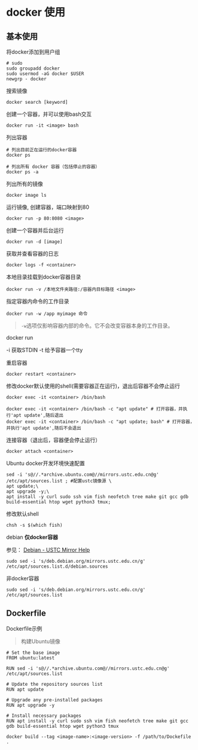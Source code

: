 # docker 使用

## 基本使用

将docker添加到用户组
```shell
# sudo
sudo groupadd docker
sudo usermod -aG docker $USER
newgrp - docker
```

搜索镜像
```
docker search [keyword]
```



创建一个容器，并可以使用bash交互
```shell
docker run -it <image> bash
```

列出容器
```shell
# 列出目前正在运行的docker容器
docker ps

# 列出所有 docker 容器（包括停止的容器）
docker ps -a
```



列出所有的镜像
```shell
docker image ls 
```

运行镜像, 创建容器，端口映射到80
```shell
docker run -p 80:8080 <image>
```

创建一个容器并后台运行
```shell
docker run -d [image]
```


获取并查看容器的日志
```shell
docker logs -f <container>
```

本地目录挂载到docker容器目录
```shell
docker run -v /本地文件夹路径:/容器内目标路径 <image>
```

指定容器内命令的工作目录
```
docker run -w /app myimage 命令
```

> `-w`选项仅影响容器内部的命令。它不会改变容器本身的工作目录。


docker run

-i 获取STDIN
-t 给予容器一个tty

重启容器
```shell
docker restart <container> 
```


修改docker默认使用的shell(需要容器正在运行)，退出后容器不会停止运行
```shell
docker exec -it <container> /bin/bash
```

```shell
docker exec -it <container> /bin/bash -c "apt update" # 打开容器，并执行'apt update',随后退出
docker exec -it <container> /bin/bash -c "apt update; bash" # 打开容器，并执行'apt update',随后不会退出
```

连接容器（退出后，容器便会停止运行）
```shell
docker attach <container>
```

Ubuntu docker开发环境快速配置

```shell
sed -i 's@//.*archive.ubuntu.com@//mirrors.ustc.edu.cn@g' /etc/apt/sources.list ; #配置ustc镜像源 \
apt update;\
apt upgrade -y;\
apt install -y curl sudo ssh vim fish neofetch tree make git gcc gdb build-essential htop wget python3 tmux;

```

修改默认shell
```shell
chsh -s $(which fish)
```


debian **仅docker容器**

参见： [Debian - USTC Mirror Help](https://mirrors.ustc.edu.cn/help/debian.html#__tabbed_1_2)

```shell
sudo sed -i 's/deb.debian.org/mirrors.ustc.edu.cn/g' /etc/apt/sources.list.d/debian.sources
```

非docker容器

```shell
sudo sed -i 's/deb.debian.org/mirrors.ustc.edu.cn/g' /etc/apt/sources.list
```


## Dockerfile


Dockerfile示例

> 构建Ubuntu镜像

```
# Set the base image 
FROM ubuntu:latest

RUN sed -i 's@//.*archive.ubuntu.com@//mirrors.ustc.edu.cn@g' /etc/apt/sources.list

# Update the repository sources list
RUN apt update

# Upgrade any pre-installed packages
RUN apt upgrade -y

# Install necessary packages
RUN apt install -y curl sudo ssh vim fish neofetch tree make git gcc gdb build-essential htop wget python3 tmux
```



```shell
docker build --tag <image-name>:<image-version> -f /path/to/Dockefile .
```